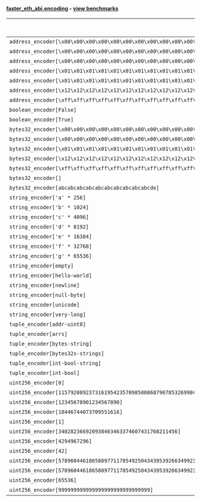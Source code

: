 #### [faster_eth_abi.encoding](https://github.com/BobTheBuidler/faster-eth-abi/blob/master/faster_eth_abi/encoding.py) - [view benchmarks](https://github.com/BobTheBuidler/faster-eth-abi/blob/master/benchmarks/test_encoding_benchmarks.py)

| Function | Reference Mean | Faster Mean | % Change | Speedup (%) | x Faster | Faster |
|----------|---------------|-------------|----------|-------------|----------|--------|
| `address_encoder[\x00\x00\x00\x00\x00\x00\x00\x00\x00\x00\x00\x00\x00\x00\x00\x00\x00\x00\x00\x00]` | 0.0012504863423515374 | 0.0004459511957733019 | 64.34% | 180.41% | 2.80x | ✅ |
| `address_encoder[\x00\x00\x00\x00\x00\x00\x00\x00\x00\x00\x00\x00\x00\x00\x00\x00\x00\x00\x00\x01]` | 0.0012637595491301684 | 0.00044658125012412506 | 64.66% | 182.99% | 2.83x | ✅ |
| `address_encoder[\x00\x00\x00\x00\x00\x00\x00\x00\x00\x00\x00\x00\x00\x00\x00\x00\x00\x00\x00\x02]` | 0.0012431014601923763 | 0.0004461811833807849 | 64.11% | 178.61% | 2.79x | ✅ |
| `address_encoder[\x01\x01\x01\x01\x01\x01\x01\x01\x01\x01\x01\x01\x01\x01\x01\x01\x01\x01\x01\x00]` | 0.001235782600264779 | 0.00044537820104970804 | 63.96% | 177.47% | 2.77x | ✅ |
| `address_encoder[\x01\x01\x01\x01\x01\x01\x01\x01\x01\x01\x01\x01\x01\x01\x01\x01\x01\x01\x01\x01]` | 0.0012465775422849934 | 0.00044297539488757877 | 64.46% | 181.41% | 2.81x | ✅ |
| `address_encoder[\x12\x12\x12\x12\x12\x12\x12\x12\x12\x12\x12\x12\x12\x12\x12\x12\x12\x12\x12\x12]` | 0.0012327153392920915 | 0.00044610905298859526 | 63.81% | 176.33% | 2.76x | ✅ |
| `address_encoder[\xff\xff\xff\xff\xff\xff\xff\xff\xff\xff\xff\xff\xff\xff\xff\xff\xff\xff\xff\xff]` | 0.0012332980853002565 | 0.0004473810613357294 | 63.72% | 175.67% | 2.76x | ✅ |
| `boolean_encoder[False]` | 0.000726572062451089 | 0.000257334916934022 | 64.58% | 182.34% | 2.82x | ✅ |
| `boolean_encoder[True]` | 0.0007269683597475742 | 0.00025662513887693796 | 64.70% | 183.28% | 2.83x | ✅ |
| `bytes32_encoder[\x00\x00\x00\x00\x00\x00\x00\x00\x00\x00\x00\x00\x00\x00\x00\x00\x00\x00\x00\x00\x00\x00\x00\x00\x00\x00\x00\x00\x00\x00\x00\x00]` | 0.0007053135983243264 | 0.0002515000663058578 | 64.34% | 180.44% | 2.80x | ✅ |
| `bytes32_encoder[\x00\x00\x00\x00\x00\x00\x00\x00\x00\x00\x00\x00\x00\x00\x00\x00]` | 0.0007070353668921912 | 0.0002593506035423446 | 63.32% | 172.62% | 2.73x | ✅ |
| `bytes32_encoder[\x01\x01\x01\x01\x01\x01\x01\x01\x01\x01\x01\x01\x01\x01\x01\x01\x01\x01\x01\x01\x01\x01\x01\x01\x01\x01\x01\x01\x01\x01\x01\x01]` | 0.0007067420876136926 | 0.00025149154436274765 | 64.42% | 181.02% | 2.81x | ✅ |
| `bytes32_encoder[\x12\x12\x12\x12\x12\x12\x12\x12\x12\x12\x12\x12\x12\x12\x12\x12\x12\x12\x12\x12\x12\x12\x12\x12\x12\x12\x12\x12\x12\x12\x12\x12]` | 0.0007149370277341773 | 0.00025127677180829846 | 64.85% | 184.52% | 2.85x | ✅ |
| `bytes32_encoder[\xff\xff\xff\xff\xff\xff\xff\xff\xff\xff\xff\xff\xff\xff\xff\xff\xff\xff\xff\xff\xff\xff\xff\xff\xff\xff\xff\xff\xff\xff\xff\xff]` | 0.0007187231451872612 | 0.0002516208410257149 | 64.99% | 185.64% | 2.86x | ✅ |
| `bytes32_encoder[]` | 0.0007169077024818071 | 0.00025981833951323863 | 63.76% | 175.93% | 2.76x | ✅ |
| `bytes32_encoder[abcabcabcabcabcabcabcabcabcabcde]` | 0.0007145593759700611 | 0.0002575026382303169 | 63.96% | 177.50% | 2.77x | ✅ |
| `string_encoder['a' * 256]` | 0.0011121648412914327 | 0.00041384916110709114 | 62.79% | 168.74% | 2.69x | ✅ |
| `string_encoder['b' * 1024]` | 0.0011534474027798476 | 0.00046190394476807855 | 59.95% | 149.72% | 2.50x | ✅ |
| `string_encoder['c' * 4096]` | 0.0011731404223613122 | 0.0004738002524875405 | 59.61% | 147.60% | 2.48x | ✅ |
| `string_encoder['d' * 8192]` | 0.0012192250801062413 | 0.000499504856511456 | 59.03% | 144.09% | 2.44x | ✅ |
| `string_encoder['e' * 16384]` | 0.0012981675558721936 | 0.000567500055754918 | 56.28% | 128.75% | 2.29x | ✅ |
| `string_encoder['f' * 32768]` | 0.0014513673526666264 | 0.0007957360458800385 | 45.17% | 82.39% | 1.82x | ✅ |
| `string_encoder['g' * 65536]` | 0.0019806408699228734 | 0.0012372543292039112 | 37.53% | 60.08% | 1.60x | ✅ |
| `string_encoder[empty]` | 0.0011161518404882082 | 0.00041119177389619955 | 63.16% | 171.44% | 2.71x | ✅ |
| `string_encoder[hello-world]` | 0.0011221686923105132 | 0.0004144587087366506 | 63.07% | 170.76% | 2.71x | ✅ |
| `string_encoder[newline]` | 0.0011084311065534577 | 0.0004165065862353087 | 62.42% | 166.13% | 2.66x | ✅ |
| `string_encoder[null-byte]` | 0.0011228367931456088 | 0.0004142923138159503 | 63.10% | 171.03% | 2.71x | ✅ |
| `string_encoder[unicode]` | 0.0011133114939422286 | 0.0004188950807087421 | 62.37% | 165.77% | 2.66x | ✅ |
| `string_encoder[very-long]` | 0.002142162946471779 | 0.0013843086201191014 | 35.38% | 54.75% | 1.55x | ✅ |
| `tuple_encoder[addr-uint8]` | 0.0015795253537644368 | 0.0006098577101165105 | 61.39% | 159.00% | 2.59x | ✅ |
| `tuple_encoder[arrs]` | 0.0021639951206513875 | 0.0009387205077877229 | 56.62% | 130.53% | 2.31x | ✅ |
| `tuple_encoder[bytes-string]` | 0.0013115594766891024 | 0.0005363824590405517 | 59.10% | 144.52% | 2.45x | ✅ |
| `tuple_encoder[bytes32s-strings]` | 0.0029813205791199408 | 0.0011008783491831123 | 63.07% | 170.81% | 2.71x | ✅ |
| `tuple_encoder[int-bool-string]` | 0.0018874476103036678 | 0.000757883508639466 | 59.85% | 149.04% | 2.49x | ✅ |
| `tuple_encoder[int-bool]` | 0.0010506133341055754 | 0.0004256098994427157 | 59.49% | 146.85% | 2.47x | ✅ |
| `uint256_encoder[0]` | 0.0008605267233869659 | 0.00031668899924922896 | 63.20% | 171.73% | 2.72x | ✅ |
| `uint256_encoder[115792089237316195423570985008687907853269984665640564039457584007913129639935]` | 0.0008795446829983005 | 0.0003154249610007559 | 64.14% | 178.84% | 2.79x | ✅ |
| `uint256_encoder[12345678901234567890]` | 0.0008747733183941185 | 0.00031548393422442913 | 63.94% | 177.28% | 2.77x | ✅ |
| `uint256_encoder[18446744073709551616]` | 0.0008734984446591413 | 0.0003167023055957047 | 63.74% | 175.81% | 2.76x | ✅ |
| `uint256_encoder[1]` | 0.0008720750957845266 | 0.0003155692227001957 | 63.81% | 176.35% | 2.76x | ✅ |
| `uint256_encoder[340282366920938463463374607431768211456]` | 0.0008652695876229182 | 0.00031528930383916087 | 63.56% | 174.44% | 2.74x | ✅ |
| `uint256_encoder[4294967296]` | 0.0008682460602419444 | 0.0003238607937416721 | 62.70% | 168.09% | 2.68x | ✅ |
| `uint256_encoder[42]` | 0.0008728016751136349 | 0.0003152177226224251 | 63.88% | 176.89% | 2.77x | ✅ |
| `uint256_encoder[57896044618658097711785492504343953926634992332820282019728792003956564819967]` | 0.000866206082699261 | 0.0003143321023084383 | 63.71% | 175.57% | 2.76x | ✅ |
| `uint256_encoder[57896044618658097711785492504343953926634992332820282019728792003956564819968]` | 0.0008700600500521034 | 0.00031348728021108355 | 63.97% | 177.54% | 2.78x | ✅ |
| `uint256_encoder[65536]` | 0.000855157123594347 | 0.0003206048027431681 | 62.51% | 166.73% | 2.67x | ✅ |
| `uint256_encoder[999999999999999999999999999999]` | 0.0008767766285231593 | 0.00031656300133212626 | 63.89% | 176.97% | 2.77x | ✅ |
